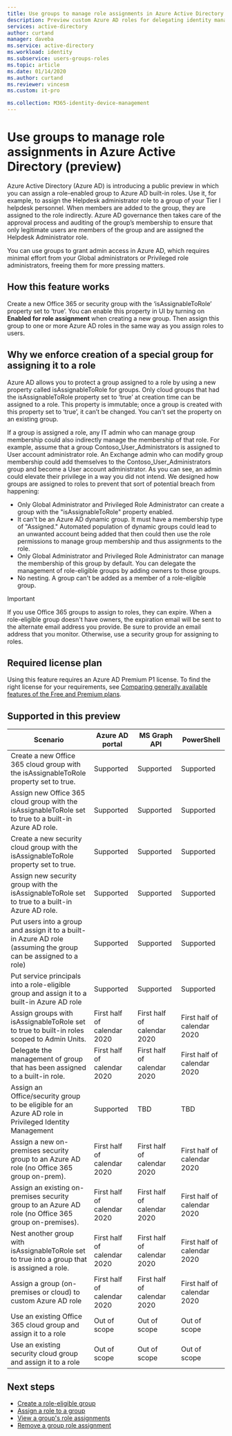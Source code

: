 ```yaml
---
title: Use groups to manage role assignments in Azure Active Directory | Microsoft Docs
description: Preview custom Azure AD roles for delegating identity management. Manage Azure roles in the Azure portal, PowerShell, or Graph API.
services: active-directory
author: curtand
manager: daveba
ms.service: active-directory
ms.workload: identity
ms.subservice: users-groups-roles
ms.topic: article
ms.date: 01/14/2020
ms.author: curtand
ms.reviewer: vincesm
ms.custom: it-pro

ms.collection: M365-identity-device-management
---
```


# Use groups to manage role assignments in Azure Active Directory (preview)

Azure Active Directory (Azure AD) is introducing a public preview in which you can assign a role-enabled group to Azure AD built-in roles. Use it, for example, to assign the Helpdesk administrator role to a group of your Tier I helpdesk personnel. When members are added to the group, they are assigned to the role indirectly. Azure AD governance then takes care of the approval process and auditing of the group’s membership to ensure that only legitimate users are members of the group and are assigned the Helpdesk Administrator role.

You can use groups to grant admin access in Azure AD, which requires minimal effort from your Global administrators or Privileged role administrators, freeing them for more pressing matters.

## How this feature works

Create a new Office 365 or security group with the ‘isAssignableToRole’ property set to ‘true’. You can enable this property in UI by turning on **Enabled for role assignment** when creating a new group. Then assign this group to one or more Azure AD roles in the same way as you assign roles to users.

## Why we enforce creation of a special group for assigning it to a role

Azure AD allows you to protect a group assigned to a role by using a new property called isAssignableToRole for groups. Only cloud groups that had the isAssignableToRole property set to ‘true’ at creation time can be assigned to a role. This property is immutable; once a group is created with this property set to ‘true’, it can’t be changed. You can't set the property on an existing group.

If a group is assigned a role, any IT admin who can manage group membership could also indirectly manage the membership of that role. For example, assume that a group Contoso_User_Administrators is assigned to User account administrator role. An Exchange admin who can modify group membership could add themselves to the Contoso_User_Administrators group and become a User account administrator. As you can see, an admin could elevate their privilege in a way you did not intend. We designed how groups are assigned to roles to prevent that sort of potential breach from happening:

- Only Global Administrator and Privileged Role Administrator can create a group with the "isAssignableToRole" property enabled.
- It can't be an Azure AD dynamic group. It must have a membership type of "Assigned." Automated population of dynamic groups could lead to an unwanted account being added that then could then use the role permissions to manage group membership and thus assignments to the role.
- Only Global Administrator and Privileged Role Administrator can manage the membership of this group by default.     You can delegate the management of role-eligible groups by adding owners to those groups.
- No nesting. A group can't be added as a member of a role-eligible group.

> [!IMPORTANT]
> If you use Office 365 groups to assign to roles, they can expire. When a role-eligible group doesn't have owners, the expiration email will be sent to the alternate email address you provide. Be sure to provide an email address that you monitor. Otherwise, use a security group for assigning to roles.

## Required license plan

Using this feature requires an Azure AD Premium P1 license. To find the right license for your requirements, see [Comparing generally available features of the Free and Premium plans](../fundamentals/active-directory-whatis.md#what-are-the-azure-ad-licenses).

## Supported in this preview

Scenario | Azure AD portal | MS Graph API | PowerShell
-------- | --------------- | ------------ | ----------
Create a new Office 365 cloud group with the isAssignableToRole property set to true. | Supported | Supported | Supported
Assign new Office 365 cloud group with the isAssignableToRole set to true to a built-in Azure AD role.  | Supported | Supported  | Supported
Create a new security cloud group with the isAssignableToRole property set to true.  | Supported  | Supported  | Supported
Assign new security group with the isAssignableToRole set to true to a built-in Azure AD role.  | Supported  | Supported  | Supported
Put users into a group and assign it to a built-in Azure AD role (assuming the group can be assigned to a role)  | Supported  | Supported  | Supported
Put service principals into a role-eligible group and assign it to a built-in Azure AD role | Supported  | Supported  | Supported
Assign groups with isAssignableToRole set to true to built-in roles scoped to Admin Units.  | First half of calendar 2020  | First half of calendar 2020 | First half of calendar 2020
Delegate the management of group that has been assigned to a built-in role.  | First half of calendar 2020  | First half of calendar 2020  | First half of calendar 2020
Assign an Office/security group to be eligible for an Azure AD role in Privileged Identity Management | Supported | TBD | TBD
Assign a new on-premises security group to an Azure AD role (no Office 365 group on-prem).  | First half of calendar 2020  | First half of calendar 2020  | First half of calendar 2020
Assign an existing on-premises security group to an Azure AD role (no Office 365 group on-premises). | First half of calendar 2020  | First half of calendar 2020  | First half of calendar 2020
Nest another group with isAssignableToRole set to true into a group that is assigned a role. | First half of calendar 2020  | First half of calendar 2020 | First half of calendar 2020
Assign a group (on-premises or cloud) to custom Azure AD role  | First half of calendar 2020  | First half of calendar 2020  | First half of calendar 2020
Use an existing Office 365 cloud group and assign it to a role  | Out of scope  | Out of scope  | Out of scope
Use an existing security cloud group and assign it to a role | Out of scope  | Out of scope  | Out of scope

## Next steps

- [Create a role-eligible group](roles-groups-create-eligible.md)
- [Assign a role to a group](roles-groups-assign-role.md)
- [View a group's role assignments](roles-groups-view-assignments.md)
- [Remove a group role assignment](roles-groups-remove-assignment.md)

